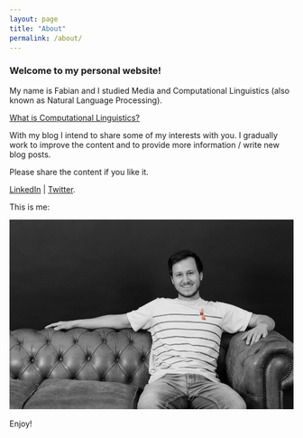 ```yaml
---
layout: page
title: "About"
permalink: /about/
---
```


### Welcome to my personal website!

My name is Fabian and I studied Media and Computational Linguistics (also known as Natural Language Processing).

<a href="https://en.wikipedia.org/wiki/Computational_linguistics" target="_blank">What is Computational Linguistics?</a>

With my blog I intend to share some of my interests with you. I gradually work to improve the content and to provide more information / write new blog posts.

Please share the content if you like it.

[LinkedIn](https://www.linkedin.com/in/fabian-lang-0841ba220/) | [Twitter](https://twitter.com/langfab).

This is me:

<img src="/images/about-me.png" class="inline"/>

Enjoy!
